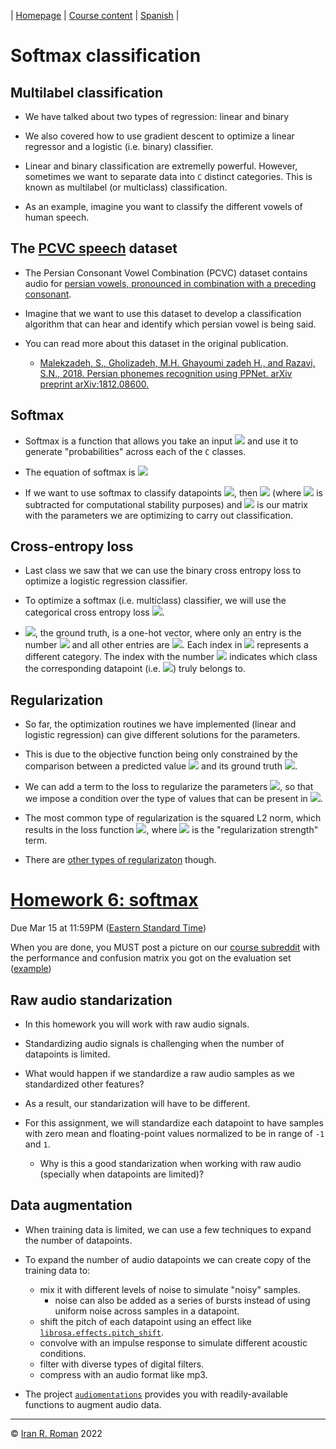 | [Homepage](https://dl4genaudio.github.io) | [Course content](https://dl4genaudio.github.io/#course-content) | [Spanish](https://dl4genaudio-github-io.translate.goog/softmax/?_x_tr_sl=auto&_x_tr_tl=es&_x_tr_hl=en&_x_tr_pto=wapp) |

# Softmax classification

## Multilabel classification

* We have talked about two types of regression: linear and binary

* We also covered how to use gradient descent to optimize a linear regressor and a logistic (i.e. binary) classifier. 

* Linear and binary classification are extremelly powerful. However, sometimes we want to separate data into `C` distinct categories. This is known as multilabel (or multiclass) classification.

* As an example, imagine you want to classify the different vowels of human speech. 

## The [PCVC speech](https://www.kaggle.com/sabermalek/pcvcspeech) dataset

* The Persian Consonant Vowel Combination (PCVC) dataset contains audio for [persian vowels, pronounced in combination with a preceding consonant](https://github.com/smalekz/PCVC/blob/master/Images/PhonemeList.JPG).

* Imagine that we want to use this dataset to develop a classification algorithm that can hear and identify which persian vowel is being said. 

* You can read more about this dataset in the original publication.
  * [Malekzadeh, S., Gholizadeh, M.H. Ghayoumi zadeh H., and Razavi, S.N., 2018. Persian phonemes recognition using PPNet. arXiv preprint arXiv:1812.08600.](https://arxiv.org/abs/1812.08600)

## Softmax

* Softmax is a function that allows you take an input <img src="https://render.githubusercontent.com/render/math?math=x_i \in \mathbb{R}^{1xD}"> and use it to generate "probabilities" across each of the `C` classes. 

* The equation of softmax is <img src="https://render.githubusercontent.com/render/math?math=softmax(\theta_i) = \frac{e^{\theta_i}}{\sum_je^{\theta_i}} \in \mathbb{R}^{1xC}">

* If we want to use softmax to classify datapoints <img src="https://render.githubusercontent.com/render/math?math=x_i \in \mathbb{R}^{1xD}">, then <img src="https://render.githubusercontent.com/render/math?math=\theta_i = x_iW - max_j(x_iW) \in \mathbb{R}^{1xC}"> (where <img src="https://render.githubusercontent.com/render/math?math=max(x_iW)"> is subtracted for computational stability purposes) and <img src="https://render.githubusercontent.com/render/math?math=W \in \mathbb{R}^{DxC}"> is our matrix with the parameters we are optimizing to carry out classification.

## Cross-entropy loss

* Last class we saw that we can use the binary cross entropy loss to optimize a logistic regression classifier. 

* To optimize a softmax (i.e. multiclass) classifier, we will use the categorical cross entropy loss <img src="https://render.githubusercontent.com/render/math?math=J = -\frac{1}{N}\sum_{i=1}^{N}y_ilog(softmax(\theta_i))">.

* <img src="https://render.githubusercontent.com/render/math?math=y_i \in \mathbb{R}^{1xC}">, the ground truth, is a one-hot vector, where only an entry is the number <img src="https://render.githubusercontent.com/render/math?math=1"> and all other entries are <img src="https://render.githubusercontent.com/render/math?math=0">. Each index in <img src="https://render.githubusercontent.com/render/math?math=y_i"> represents a different category. The index with the number <img src="https://render.githubusercontent.com/render/math?math=1"> indicates which class the corresponding datapoint (i.e. <img src="https://render.githubusercontent.com/render/math?math=x_i">) truly belongs to. 

## Regularization

* So far, the optimization routines we have implemented (linear and logistic regression) can give different solutions for the parameters.

* This is due to the objective function being only constrained by the comparison between a predicted value <img src="https://render.githubusercontent.com/render/math?math=\hat{y}_i"> and its ground truth <img src="https://render.githubusercontent.com/render/math?math=y_i">.

* We can add a term to the loss to regularize the parameters <img src="https://render.githubusercontent.com/render/math?math=W">, so that we impose a condition over the type of values that can be present in <img src="https://render.githubusercontent.com/render/math?math=W">. 

* The most common type of regularization is the squared L2 norm, which results in the loss function <img src="https://render.githubusercontent.com/render/math?math=J = -\frac{1}{N}\sum_{i=1}^{N}ylog(x_iW) %2B \lambda\sum_{d=1}^{D}\sum_{c=1}^{C}W^2">, where <img src="https://render.githubusercontent.com/render/math?math=\lambda"> is the "regularization strength" term.

* There are [other types of regularizaton](https://en.wikipedia.org/wiki/Regularization_(mathematics)) though.

# [Homework 6: softmax](https://colab.research.google.com/github/dl4genaudio/assignments/blob/main/softmax.ipynb)

Due Mar 15 at 11:59PM ([Eastern Standard Time](https://www.timeanddate.com/time/zones/et))

When you are done, you MUST post a picture on our [course subreddit](https://www.reddit.com/r/deeplearningaudio/) with the performance and confusion matrix you got on the evaluation set ([example](https://www.reddit.com/r/deeplearningaudio/comments/t9ysap/this_is_the_model_performance_that_you_should/))

## Raw audio standarization

* In this homework you will work with raw audio signals. 

* Standardizing audio signals is challenging when the number of datapoints is limited. 

* What would happen if we standardize a raw audio samples as we standardized other features?

* As a result, our standarization will have to be different.

* For this assignment, we will standardize each datapoint to have samples with zero mean and floating-point values normalized to be in range of `-1` and `1`.
    * Why is this a good standarization when working with raw audio (specially when datapoints are limited)?

## Data augmentation

* When training data is limited, we can use a few techniques to expand the number of datapoints. 

* To expand the number of audio datapoints we can create copy of the training data to:
    * mix it with different levels of noise to simulate "noisy" samples.
        * noise can also be added as a series of bursts instead of using uniform noise across samples in a datapoint.
    * shift the pitch of each datapoint using an effect like [`librosa.effects.pitch_shift`](http://librosa.org/doc/main/generated/librosa.effects.pitch_shift.html).
    * convolve with an impulse response to simulate different acoustic conditions.
    * filter with diverse types of digital filters.
    * compress with an audio format like mp3.

* The project [`audiomentations`](https://github.com/iver56/audiomentations) provides you with readily-available functions to augment audio data. 

___

&copy; [Iran R. Roman](https://iranroman.github.io) 2022

